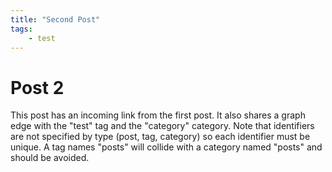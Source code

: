 ```yaml
---
title: "Second Post"
tags:
    - test
---
```

# Post 2
This post has an incoming link from the first post.
It also shares a graph edge with the "test" tag and the "category" category.
Note that identifiers are not specified by type (post, tag, category) so each identifier must be unique.
A tag names "posts" will collide with a category named "posts" and should be avoided.